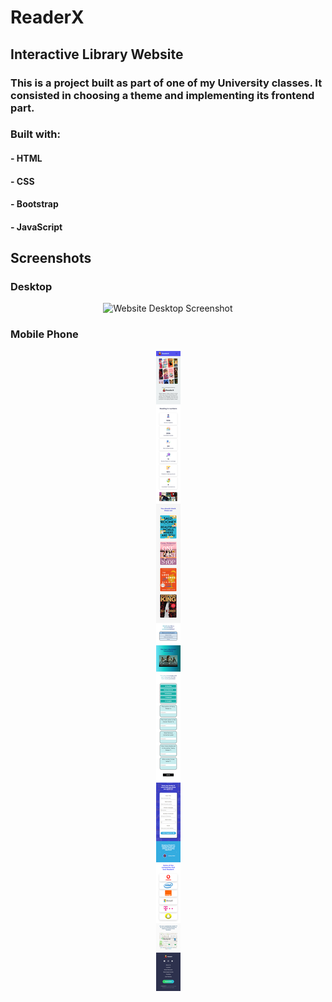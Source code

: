 # ReaderX

## Interactive Library Website

### This is a project built as part of one of my University classes. It consisted in choosing a theme and implementing its frontend part.

### Built with:

#### - HTML

#### - CSS

#### - Bootstrap

#### - JavaScript

## Screenshots

### Desktop

<p align="center">
    <img
        src="./screenshots/desktop_screenshot.png"
        alt="Website Desktop Screenshot"
    >
</p>

### Mobile Phone

<p align="center">
    <img
        src="./screenshots/mobile_screenshot.png"
        alt="Mobile Desktop Screenshot"
    >
</p>
